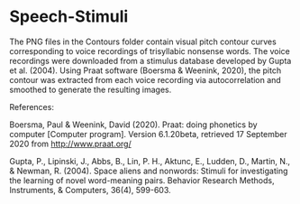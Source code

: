 # Speech-Stimuli

The PNG files in the Contours folder contain visual pitch contour curves corresponding to voice recordings of trisyllabic nonsense words. The voice recordings were downloaded from a stimulus database developed by Gupta et al. (2004). Using Praat software (Boersma & Weenink, 2020), the pitch contour was extracted from each voice recording via autocorrelation and smoothed to generate the resulting images.

References:

Boersma, Paul & Weenink, David (2020). Praat: doing phonetics by computer [Computer program]. Version 6.1.20beta, retrieved 17 September 2020 from http://www.praat.org/

Gupta, P., Lipinski, J., Abbs, B., Lin, P. H., Aktunc, E., Ludden, D., Martin, N., & Newman, R. (2004). Space aliens and nonwords: Stimuli for investigating the learning of novel word-meaning pairs. Behavior Research Methods, Instruments, & Computers, 36(4), 599-603.
